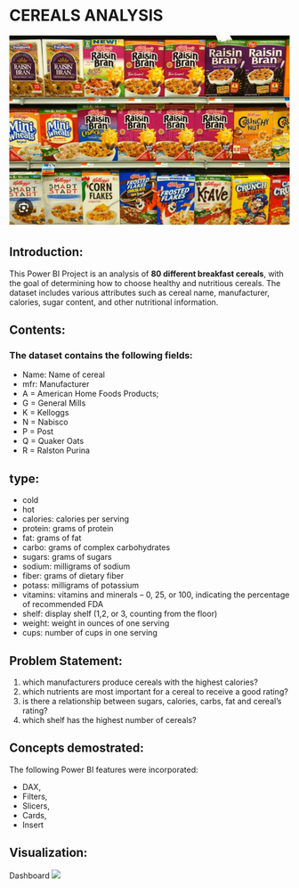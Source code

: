 # CEREALS ANALYSIS

![](Pic_Cereals.png)

## Introduction:

This Power BI Project is an analysis of **80 different breakfast cereals**, with the goal of determining how to choose healthy and nutritious cereals. 
The dataset includes various attributes such as cereal name, manufacturer, calories, sugar content, and other nutritional information.

## Contents:

### The dataset contains the following fields:

-	Name: Name of cereal
-	mfr: Manufacturer
-	A = American Home Foods Products;
-	G = General Mills
-	K = Kelloggs
-	N = Nabisco
-	P = Post
-	Q = Quaker Oats
-	R = Ralston Purina

## type:

-	cold
-	hot
-	calories: calories per serving
-	protein: grams of protein
-	fat: grams of fat
-	carbo: grams of complex carbohydrates
-	sugars: grams of sugars
-	sodium: milligrams of sodium
-	fiber: grams of dietary fiber
-	potass: milligrams of potassium
-	vitamins: vitamins and minerals – 0, 25, or 100, indicating the percentage
  of recommended FDA
-	shelf: display shelf (1,2, or 3, counting from the floor)
-	weight: weight in ounces of one serving
-	cups: number of cups in one serving

## Problem Statement:

1.	which manufacturers produce cereals with the
    highest calories?
2.	which nutrients are most important for a cereal to
    receive a good rating?
3.	is there a relationship between sugars, calories, carbs, fat and cereal’s rating?
4.	which shelf has the highest number of cereals?

## Concepts demostrated:

The following Power BI features were incorporated:
-	DAX,
-	Filters,
-	Slicers,
-	Cards,
-	Insert

## Visualization:
Dashboard
![](cereals_dashboard)




